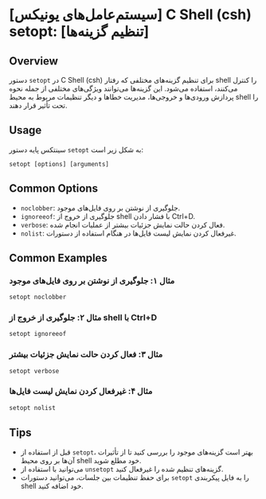 # [سیستم‌عامل‌های یونیکس] C Shell (csh) setopt: [تنظیم گزینه‌ها]

## Overview
دستور `setopt` در C Shell (csh) برای تنظیم گزینه‌های مختلفی که رفتار shell را کنترل می‌کنند، استفاده می‌شود. این گزینه‌ها می‌توانند ویژگی‌های مختلفی از جمله نحوه پردازش ورودی‌ها و خروجی‌ها، مدیریت خطاها و دیگر تنظیمات مربوط به محیط shell را تحت تأثیر قرار دهند.

## Usage
سینتکس پایه دستور `setopt` به شکل زیر است:

```
setopt [options] [arguments]
```

## Common Options
- `noclobber`: جلوگیری از نوشتن بر روی فایل‌های موجود.
- `ignoreeof`: جلوگیری از خروج از shell با فشار دادن Ctrl+D.
- `verbose`: فعال کردن حالت نمایش جزئیات بیشتر از عملیات انجام شده.
- `nolist`: غیرفعال کردن نمایش لیست فایل‌ها در هنگام استفاده از دستورات.

## Common Examples
### مثال ۱: جلوگیری از نوشتن بر روی فایل‌های موجود
```csh
setopt noclobber
```

### مثال ۲: جلوگیری از خروج از shell با Ctrl+D
```csh
setopt ignoreeof
```

### مثال ۳: فعال کردن حالت نمایش جزئیات بیشتر
```csh
setopt verbose
```

### مثال ۴: غیرفعال کردن نمایش لیست فایل‌ها
```csh
setopt nolist
```

## Tips
- قبل از استفاده از `setopt`، بهتر است گزینه‌های موجود را بررسی کنید تا از تأثیرات آن‌ها بر روی محیط shell خود مطلع شوید.
- می‌توانید با استفاده از `unsetopt` گزینه‌های تنظیم شده را غیرفعال کنید.
- برای حفظ تنظیمات بین جلسات، می‌توانید دستورات `setopt` را به فایل پیکربندی shell خود اضافه کنید.